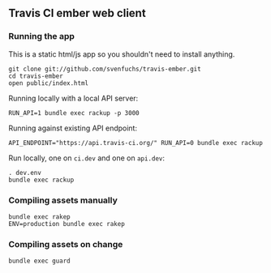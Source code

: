 ## Travis CI ember web client

### Running the app

This is a static html/js app so you shouldn't need to install anything.

    git clone git://github.com/svenfuchs/travis-ember.git
    cd travis-ember
    open public/index.html

Running locally with a local API server:

    RUN_API=1 bundle exec rackup -p 3000

Running against existing API endpoint:

    API_ENDPOINT="https://api.travis-ci.org/" RUN_API=0 bundle exec rackup

Run locally, one on `ci.dev` and one on `api.dev`:

    . dev.env
    bundle exec rackup

### Compiling assets manually

    bundle exec rakep
    ENV=production bundle exec rakep

### Compiling assets on change

    bundle exec guard
